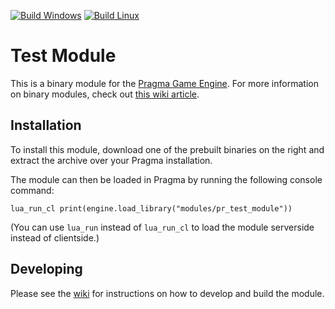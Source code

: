 [![Build Windows](https://github.com/Silverlan/pr_test_module/actions/workflows/build-windows-ci.yml/badge.svg)](https://github.com/Silverlan/pr_test_module/actions/workflows/build-windows-ci.yml) [![Build Linux](https://github.com/Silverlan/pr_test_module/actions/workflows/build-linux-ci.yml/badge.svg)](https://github.com/Silverlan/pr_test_module/actions/workflows/build-linux-ci.yml)

# Test Module
This is a binary module for the [Pragma Game Engine](https://github.com/Silverlan/pragma). For more information on binary modules, check out [this wiki article](https://wiki.pragma-engine.com/books/pragma-engine/page/binary-modules).

## Installation
To install this module, download one of the prebuilt binaries on the right and extract the archive over your Pragma installation.

The module can then be loaded in Pragma by running the following console command:
```
lua_run_cl print(engine.load_library("modules/pr_test_module"))
```

(You can use `lua_run` instead of `lua_run_cl` to load the module serverside instead of clientside.)

## Developing

Please see the [wiki](https://wiki.pragma-engine.com/books/pragma-engine/page/binary-modules#bkmrk-building-modules) for instructions on how to develop and build the module.
